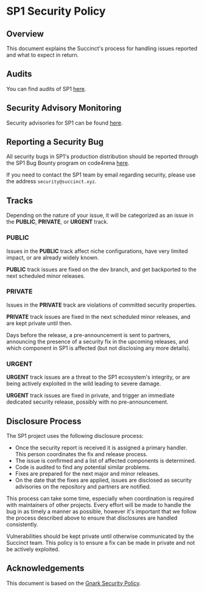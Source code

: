 # SP1 Security Policy

## Overview

This document explains the Succinct's process for handling issues reported and what to expect in return.

## Audits

You can find audits of SP1 [here](https://github.com/succinctlabs/sp1/tree/dev/audits).

## Security Advisory Monitoring

Security advisories for SP1 can be found [here](https://github.com/succinctlabs/sp1/security).

## Reporting a Security Bug

All security bugs in SP1's production distribution should be reported through the SP1 Bug Bounty program on code4rena [here](https://code4rena.com/bounties/succinct). 

If you need to contact the SP1 team by email regarding security, please use the address `security@succinct.xyz`. 

## Tracks

Depending on the nature of your issue, it will be categorized as an issue in the **PUBLIC**, **PRIVATE**, or **URGENT** track.

### PUBLIC

Issues in the **PUBLIC** track affect niche configurations, have very limited impact, or are already widely known.

**PUBLIC** track issues are fixed on the dev branch, and get backported to the next scheduled minor releases.

### PRIVATE

Issues in the **PRIVATE** track are violations of committed security properties.

**PRIVATE** track issues are fixed in the next scheduled minor releases, and are kept private until then.

Days before the release, a pre-announcement is sent to partners, announcing the presence of a security fix in the upcoming releases, and which component in SP1 is affected (but not disclosing any more details).

### URGENT

**URGENT** track issues are a threat to the SP1 ecosystem's integrity, or are being actively exploited in the wild leading to severe damage.

**URGENT** track issues are fixed in private, and trigger an immediate dedicated security release, possibly with no pre-announcement.

## Disclosure Process

The SP1 project uses the following disclosure process:

* Once the security report is received it is assigned a primary handler. This person coordinates the fix and release process.
* The issue is confirmed and a list of affected components is determined.
* Code is audited to find any potential similar problems.
* Fixes are prepared for the next major and minor releases.
* On the date that the fixes are applied, issues are disclosed as security advisories on the repository and partners are notified.

This process can take some time, especially when coordination is required with maintainers of other projects. Every effort will be made to handle the bug in as timely a manner as possible, however it's important that we follow the process described above to ensure that disclosures are handled consistently.

Vulnerabilities should be kept private until otherwise communicated by the Succinct team. This policy is to ensure a fix can be made in private and not be actively exploited.

## Acknowledgements

This document is based on the [Gnark Security Policy](https://github.com/Consensys/gnark/blob/master/SECURITY.md).
